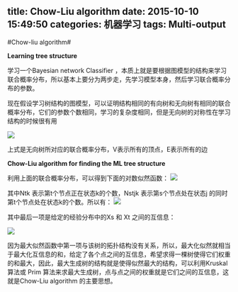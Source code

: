 title: Chow-Liu algorithm
date: 2015-10-10 15:49:50
categories: 机器学习
tags: Multi-output
---
#Chow-liu algorithm#

**Learning tree structure**

学习一个Bayesian network Classifier ，本质上就是要根据图模型的结构来学习联合概率分布，所以基本上要分为两步走，先学习模型本身，然后学习联合概率分布的参数。

现在假设学习树结构的图模型，可以证明结构相同的有向树和无向树有相同的联合概率分布，它们的参数个数相同，学习的复杂度相同，但是无向树的对称性在学习结构的时候很有用

![](http://i.imgur.com/AwrYtX1.png)

上式是无向树所对应的联合概率分布，V表示所有的顶点，E表示所有的边

**Chow-Liu algorithm for finding the ML tree structure**

利用上面的联合概率分布，可以得到下面的对数似然函数：
![](http://i.imgur.com/D2jBRxx.png)


其中Ntk 表示第t个节点正在状态k的个数，Nstjk 表示第s个节点处在状态j 的同时 第t个节点处在状态k的个数。所以有：
![](http://i.imgur.com/SXogAvr.png)


其中最后一项是给定的经验分布中的Xs 和 Xt 之间的互信息：

![](http://i.imgur.com/iF0FSFD.png)

因为最大似然函数中第一项与该树的拓扑结构没有关系，所以，最大化似然就相当于最大化互信息的和，给定了各个点之间的互信息，希望求得一棵树使得它们权重的和最大，因此，最大生成树的结构就是使得似然最大的结构，可以利用Kruskal 算法或 Prim 算法来求最大生成树，点与点之间的权重就是它们之间的互信息，这就是Chow-Liu algorithm 的主要思想。